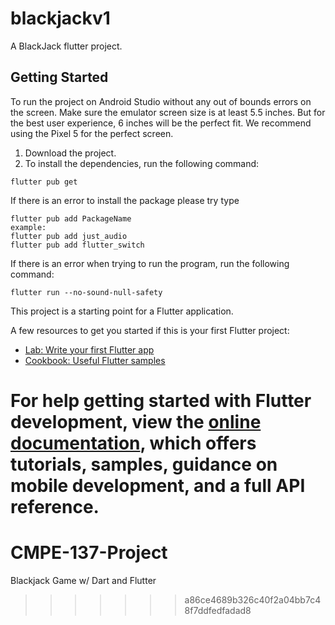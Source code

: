 # blackjackv1

A BlackJack flutter project.

## Getting Started
To run the project on Android Studio without any out of bounds errors on the screen. Make sure the emulator screen size is at least 5.5 inches. But for the best user experience, 6 inches will be the perfect fit.
We recommend using the Pixel 5 for the perfect screen.

1. Download the project.
2. To install the dependencies, run the following command:
```
flutter pub get
```
If there is an error to install the package please try type
```
flutter pub add PackageName
example:
flutter pub add just_audio
flutter pub add flutter_switch
```
If there is an error when trying to run the program, run the following command:
```
flutter run --no-sound-null-safety
```

This project is a starting point for a Flutter application.

A few resources to get you started if this is your first Flutter project:

- [Lab: Write your first Flutter app](https://docs.flutter.dev/get-started/codelab)
- [Cookbook: Useful Flutter samples](https://docs.flutter.dev/cookbook)

For help getting started with Flutter development, view the
[online documentation](https://docs.flutter.dev/), which offers tutorials,
samples, guidance on mobile development, and a full API reference.
=======
# CMPE-137-Project
Blackjack Game w/ Dart and Flutter
>>>>>>> a86ce4689b326c40f2a04bb7c48f7ddfedfadad8
